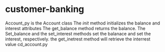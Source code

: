 # customer-banking
Account_py is the Account class
The _init_ method initializes the balance and interest attributes
The get_balance method returns the balance.
The Set_balance and the set_interest methods set the balanace and set the interest, respectively.
the get_inetrest method will retrieve the interrest value
cd_account.py
  
